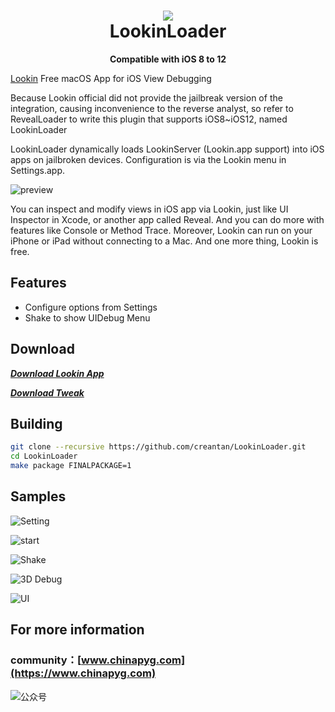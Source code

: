 <h1 align="center">
  <img src="https://github.com/creantan/LookinLoader/blob/master/example/LookinLoader.png">
  <br/>
  LookinLoader
</h1>

<p align="center"><b>Compatible with iOS 8 to 12</b></p>

[Lookin](https://lookin.work) Free macOS App for iOS View Debugging

<p>
	Because Lookin official did not provide the jailbreak version of the integration, causing inconvenience to the reverse analyst, so refer to RevealLoader to write this plugin that supports iOS8~iOS12, named LookinLoader
</p>
<p>
	LookinLoader dynamically loads LookinServer (Lookin.app support) into iOS apps on jailbroken devices. Configuration is via the Lookin menu in Settings.app.
</p>

![preview](https://github.com/creantan/LookinLoader/blob/master/example/preview.jpg "lookin" )

<p>
	You can inspect and modify views in iOS app via Lookin, just like UI Inspector in Xcode, or another app called Reveal.
	And you can do more with features like Console or Method Trace.
	Moreover, Lookin can run on your iPhone or iPad without connecting to a Mac.
	And one more thing, Lookin is free.
</p>

## Features

+ Configure options from Settings
+ Shake to show UIDebug Menu


## Download

***[Download Lookin App](https://lookin.work)***

***[Download Tweak](https://github.com/creantan/LookinLoader/releases/download/1.0.3/com.chinapyg.lookinloader_1.0.3_iphoneos-arm.deb.zip)***

## Building

```bash
git clone --recursive https://github.com/creantan/LookinLoader.git
cd LookinLoader
make package FINALPACKAGE=1
```

## Samples

![Setting](https://github.com/creantan/LookinLoader/blob/master/example/setting.jpeg "Setting" )

![start](https://github.com/creantan/LookinLoader/blob/master/example/start.jpg "start" )

![Shake](https://github.com/creantan/LookinLoader/blob/master/example/debugui.png "Shake" )

![3D Debug](https://github.com/creantan/LookinLoader/blob/master/example/3dvew.png "3dview" )

![UI](https://github.com/creantan/LookinLoader/blob/master/example/ui.png "UI" )

## For more information

### community：[www.chinapyg.com](https://www.chinapyg.com)

![公众号](https://github.com/creantan/LookinLoader/blob/master/example/qrcode.jpg "公众号" )

